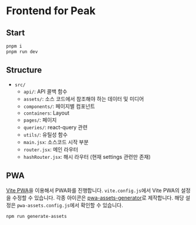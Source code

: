 # Frontend for Peak

## Start

```bash
pnpm i
pnpm run dev
```

## Structure

- `src/`
    - `api/`: API 콜백 함수
    - `assets/`: 소스 코드에서 참조해야 하는 데이터 및 미디어
    - `components/`: 페이지별 컴포넌트
    - `containers`: Layout
    - `pages/`: 페이지
    - `queries/`: react-query 관련
    - `utils/`: 유틸성 함수
    - `main.jsx`: 소스코드 시작 부분
    - `router.jsx`: 메인 라우터
    - `hashRouter.jsx`: 해시 라우터 (현재 settings 관련만 존재)


## PWA

[Vite PWA](https://vite-pwa-org.netlify.app/)을 이용해서 PWA화를 진행합니다.
`vite.config.js`에서 Vite PWA의 설정을 수정할 수 있습니다.
각종 아이콘은 [pwa-assets-generator](https://vite-pwa-org.netlify.app/assets-generator)로 제작합니다. 해당 설정은 `pwa-assets.config.js`에서 확인할 수 있습니다.

```bash
npm run generate-assets
```

